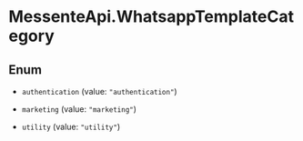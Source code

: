 # MessenteApi.WhatsappTemplateCategory

## Enum


* `authentication` (value: `"authentication"`)

* `marketing` (value: `"marketing"`)

* `utility` (value: `"utility"`)


